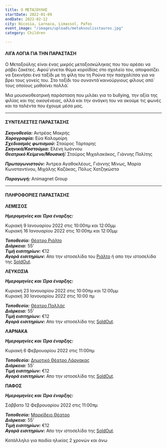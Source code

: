 ```yaml
---
title: Ο ΜΕΤΑΞΟΥΛΗΣ
startDate: 2022-01-09
endDate: 2022-02-12
city: Nicosia, Larnaca, Limassol, Pafos
event_image: "/images/uploads/metaksoulisstauros.jpg"
category: Children

---
```

#### ΛΙΓΑ ΛΟΓΙΑ ΓΙΑ ΤΗΝ ΠΑΡΑΣΤΑΣΗ

Ο Μεταξούλης είναι ένας μικρός μεταξοσκώληκας που του αρέσει να ράβει ζακέτες. Αφού́ γίνεται θύμα κοροϊδίας στο σχολείο του, αποφασίζει να ξεκινήσει ένα ταξίδι με τη φίλη του τη Ρούνα την πασχαλίτσα για να βρει τους γονείς του. Στο ταξίδι του συναντά́ καινούργιους φίλους από́ τους οποίους μαθαίνει πολλά́.

Μια μουσικοθεατρική παράσταση που μιλάει για το bullying, την αξία της φιλίας και της οικογένειας, αλλά και την ανάγκη του να ακούμε τις φωνές και τα ταλέντα που έχουμε μέσα μας.

***

#### ΣΥΝΤΕΛΕΣΤΕΣ ΠΑΡΑΣΤΑΣΗΣ

**_Σκηνοθεσία:_** Αντρέας Μακρής  
**_Χορογραφία:_** Εύα Καλομοίρη  
**_Σχεδιασμός φωτισμού:_** Σταύρος Τάρταρης  
**_Σκηνικά/Κοστούμια:_** Ελένη Ιωάννου  
**_Θεατρικό Κείμενο/Μουσική́:_** Σταύρος Μιχαλακάκος, Γιάννης Πολίτης

**_Πρωταγωνιστούν:_** Άντρεα Αγαθοκλέους, Γιάννης Μίνως, Μαρία Κωνσταντίνου, Μιχάλης Καζάκας, Πόλυς Χατζηκώστα

**_Παραγωγή:_** Animagnet Group

***

#### ΠΛΗΡΟΦΟΡΙΕΣ ΠΑΡΑΣΤΑΣΗΣ

**ΛΕΜΕΣΟΣ**

**_Ημερομηνίες και Ώρα έναρξης:_**

Κυριακή 9 Ιανουαρίου 2022 στις 10:00πμ και 12:00μμ  
Κυριακή 16 Ιανουαρίου 2022 στις 10:00πμ και 12:00μμ

**_Τοποθεσία:_** [Θέατρο Ριάλτο](https://www.google.com/maps/place/Rialto+Theatre/@34.6798494,33.0444744,18z/data=!4m5!3m4!1s0x14e7331ab1ec9197:0xdf6e42bed1d077b1!8m2!3d34.6797568!4d33.0455527 "https://www.google.com/maps/place/Rialto+Theatre/@34.6798494,33.0444744,18z/data=!4m5!3m4!1s0x14e7331ab1ec9197:0xdf6e42bed1d077b1!8m2!3d34.6797568!4d33.0455527")  
**_Διάρκεια:_** 55’  
**_Τιμή εισιτηρίων:_** €12  
**_Αγορά εισιτηρίων:_** Απο την ιστοσελίδα του [Ριάλτο]() ή απο την ιστοσελίδα της [SoldOut]().

**ΛΕΥΚΩΣΙΑ**

**_Ημερομηνίες και Ώρα έναρξης:_**

Κυριακή 23 Ιανουαρίου 2022 στις 10:00πμ και 12:00μμ  
Κυριακή 30 Ιανουαρίου 2022 στις 10:00 πμ

**_Τοποθεσία:_** [Θέατρο Παλλάς](https://www.google.com/maps/place/Pallas+Theater/@35.1732295,33.3551574,17z/data=!3m1!4b1!4m5!3m4!1s0x14de17502ddb6def:0xf9034fe4278c3e69!8m2!3d35.1732295!4d33.3573461 "https://www.google.com/maps/place/Pallas+Theater/@35.1732295,33.3551574,17z/data=!3m1!4b1!4m5!3m4!1s0x14de17502ddb6def:0xf9034fe4278c3e69!8m2!3d35.1732295!4d33.3573461")  
**_Διάρκεια:_** 55’  
**_Τιμή εισιτηρίων:_** €12  
**_Αγορά εισιτηρίων:_** Απο την ιστοσελίδα της [SoldOut](https://www.soldoutticketbox.com/en/home "https://www.soldoutticketbox.com/en/home").

**ΛΑΡΝΑΚΑ**

**_Ημερομηνίες και Ώρα έναρξης:_**

Κυριακή 6 Φεβρουαρίου 2022 στις 11:00πμ

**_Τοποθεσία:_** [Δημοτικό Θέατρο Λάρνακας](https://www.google.com/maps/place/%CE%94%CE%B7%CE%BC%CE%BF%CF%84%CE%B9%CE%BA%CE%BF+%CE%98%CE%B5%CE%B1%CF%84%CF%81%CE%BF+%CE%9B%CE%B1%CF%81%CE%BD%CE%B1%CE%BA%CE%B1%CF%82/@34.9160535,33.6242074,17z/data=!3m1!4b1!4m5!3m4!1s0x14e08357d0583743:0x9596f1dd1e03bce6!8m2!3d34.9160535!4d33.6263961 "https://www.google.com/maps/place/%CE%94%CE%B7%CE%BC%CE%BF%CF%84%CE%B9%CE%BA%CE%BF+%CE%98%CE%B5%CE%B1%CF%84%CF%81%CE%BF+%CE%9B%CE%B1%CF%81%CE%BD%CE%B1%CE%BA%CE%B1%CF%82/@34.9160535,33.6242074,17z/data=!3m1!4b1!4m5!3m4!1s0x14e08357d0583743:0x9596f1dd1e03bce6!8m2!3d34.9160535!4d33.6263961")  
**_Διάρκεια:_** 55’  
**_Τιμή εισιτηρίων:_** €12  
**_Αγορά εισιτηρίων:_** Απο την ιστοσελίδα της [SoldOut](https://www.soldoutticketbox.com/en/home "https://www.soldoutticketbox.com/en/home").

**ΠΑΦΟΣ**

**_Ημερομηνίες και Ώρα έναρξης:_**

Σάββατο 12 Φεβρουαρίου 2022 στις 11:00πμ

**_Τοποθεσία:_** [Μαρκίδειο Θέατρο](https://www.google.com/maps/place/Markideio+Theatre/@34.7781598,32.4210447,17z/data=!3m1!4b1!4m5!3m4!1s0x14e706f5450bd66d:0x68a598c2c5136439!8m2!3d34.7781101!4d32.4232146 "https://www.google.com/maps/place/Markideio+Theatre/@34.7781598,32.4210447,17z/data=!3m1!4b1!4m5!3m4!1s0x14e706f5450bd66d:0x68a598c2c5136439!8m2!3d34.7781101!4d32.4232146")  
**_Διάρκεια:_** 55’  
**_Τιμή εισιτηρίων:_** €12  
**_Αγορά εισιτηρίων:_** Απο την ιστοσελίδα της [SoldOut](https://www.soldoutticketbox.com/en/home "https://www.soldoutticketbox.com/en/home").

Κατάλληλο για παιδία ηλικίας 2 χρονών και άνω
